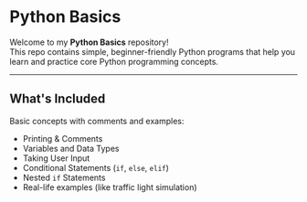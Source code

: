 

#  Python Basics

Welcome to my **Python Basics** repository!  
This repo contains simple, beginner-friendly Python programs that help you learn and practice core Python programming concepts.

---

##  What's Included

 Basic concepts with comments and examples:
-  Printing & Comments  
-  Variables and Data Types  
-  Taking User Input  
-  Conditional Statements (`if`, `else`, `elif`)
-  Nested `if` Statements
-  Real-life examples (like traffic light simulation)